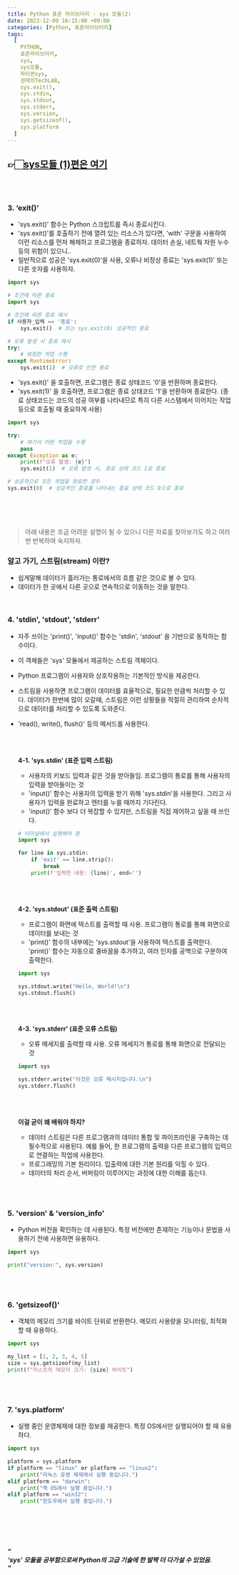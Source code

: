 ```yaml
---
title: Python 표준 라이브러리 - sys 모듈(2)
date: 2023-12-09 16:15:00 +09:00
categories: [Python, 표준라이브러리]
tags:
  [
    PYTHON,
    표준라이브러리,
    sys,
    sys모듈,
    파이썬sys,
    권태의TechLAB,
    sys.exit(),
    sys.stdin,
    sys.stdout,
    sys.stderr,
    sys.version,
    sys.getsizeof(),
    sys.platform
  ]
---
```


## 👉🏻[sys모듈 (1)편은 여기](https://yuribini.github.io/posts/Python-%ED%91%9C%EC%A4%80-%EB%9D%BC%EC%9D%B4%EB%B8%8C%EB%9F%AC%EB%A6%AC-sys-%EB%AA%A8%EB%93%88%EC%97%90-%EB%8C%80%ED%95%B4(1)/ "Python 표준 라이브러리 - sys 모듈(1)")
<br>
<br>



### **3. ‘exit()’**
- 'sys.exit()' 함수는 Python 스크립트를 즉시 종료시킨다.
- 'sys.exit()'를 호출하기 전에 열려 있는 리소스가 있다면, 'with' 구문을 사용하여 이런 리소스를 먼저 해제하고 프로그램을 종료하자. 데이터 손실, 네트웍 자원 누수 등의 위험이 있으니..
- 일반적으로 성공은 'sys.exit(0)'을 사용, 오류나 비정상 종료는 'sys.exit(1)' 또는 다른 숫자를 사용하자.

```python
import sys

# 조건에 따른 종료
import sys

# 조건에 따른 종료 예시
if 사용자_입력 == '종료':
    sys.exit()  # 또는 sys.exit(0) 성공적인 종료

# 오류 발생 시 종료 예시
try:
    # 위험한 작업 수행
except RuntimeError:
    sys.exit(1)  # 오류로 인한 종료
```
- 'sys.exit()' 을 호출하면, 프로그램은 종료 상태코드 '0'을 반환하며 종료한다.
- 'sys.exit(1)' 을 호출하면, 프로그램은 종료 상태코드 '1'을 반환하며 종료한다. (종료 상태코드는 코드의 성공 여부를 나타내므로 특히 다른 시스템에서 이어지는 작업등으로 호출될 때 중요하게 사용)
  <br>

```python
import sys

try:
    # 여기서 어떤 작업을 수행
    pass
except Exception as e:
    print(f"오류 발생: {e}")
    sys.exit(1)  # 오류 발생 시, 종료 상태 코드 1로 종료

# 성공적으로 모든 작업을 완료한 경우
sys.exit(0)  # 성공적인 종료를 나타내는 종료 상태 코드 0으로 종료
```
<br>
<br>
<br>

>아래 내용은 조금 어려운 설명이 될 수 있으니 다른 자료를 찾아보기도 하고 여러번 반복하여 숙지하자.

### **알고 가기, 스트림(stream) 이란?**
- 쉽게말해 데이터가 흘러가는 통로에서의 흐름 같은 것으로 볼 수 있다.
- 데이터가 한 곳에서 다른 곳으로 연속적으로 이동하는 것을 말한다.

<br>

### **4. 'stdin', 'stdout', 'stderr'**
- 자주 쓰이는 'print()', 'input()' 함수는 'stdin', 'stdout' 을 기반으로 동작하는 함수이다.
- 이 객체들은 'sys' 모듈에서 제공하는 스트림 객체이다.
- Python 프로그램이 사용자와 상호작용하는 기본적인 방식을 제공한다.
- 스트림을 사용하면 프로그램이 데이터를 효율적으로, 필요한 만큼씩 처리할 수 있다. 데이터가 한번에 많이 오갈때, 스트림은 이런 상황들을 적절히 관리하여 순차적으로 데이터를 처리할 수 있도록 도와준다.
- 'read(), write(), flush()' 등의 메서드를 사용한다.


    <br>
    <br>

    **4-1. 'sys.stdin' (표준 입력 스트림)**
    - 사용자의 키보드 입력과 같은 것을 받아들임. 프로그램이 통로를 통해 사용자의 입력을 받아들이는 것
    - 'input()' 함수는 사용자의 입력을 받기 위해 'sys.stdin'을 사용한다. 그리고 사용자가 입력을 완료하고 엔터를 누를 때까지 기다린다.
    - 'input()' 함수 보다 더 복잡할 수 있지만, 스트림을 직접 제어하고 싶을 때 쓰인다.


    ```python
    # 터미널에서 실행해야 함
    import sys

    for line in sys.stdin:
        if 'exit' == line.strip():
            break
        print(f'입력한 내용: {line}', end='')
    ```
    <br>
    <br>

    **4-2. 'sys.stdout' (표준 출력 스트림)**
    - 프로그램이 화면에 텍스트를 출력할 때 사용. 프로그램이 통로를 통해 화면으로 데이터를 보내는 것
    - 'print()' 함수의 내부에는 'sys.stdout'을 사용하여 텍스트를 출력한다. 'print()' 함수는 자동으로 줄바꿈을 추가하고, 여러 인자를 공백으로 구분하여 출력한다.

    ```python
    import sys

    sys.stdout.write("Hello, World!\n")
    sys.stdout.flush()
    ```
    <br>
    <br>

    **4-3. 'sys.stderr' (표준 오류 스트림)**
    - 오류 메세지를 출력할 때 사용. 오류 메세지가 통로를 통해 화면으로 전달되는 것

    ```python
    import sys

    sys.stderr.write("이것은 오류 메시지입니다.\n")
    sys.stderr.flush()
    ```
    <br>
    <br>

    **이걸 굳이 왜 배워야 하지?**
    - 데이터 스트림은 다른 프로그램과의 데이터 통합 및 파이프라인을 구축하는 데 필수적으로 사용된다. 예를 들어, 한 프로그램의 출력을 다른 프로그램의 입력으로 연결하는 작업에 사용한다.
    - 프로그래밍의 기본 원리이다. 입출력에 대한 기본 원리를 익힐 수 있다.
    - 데이터의 처리 순서, 버퍼링이 이루어지는 과정에 대한 이해를 돕는다.
<br>
<br>

### 5. 'version' & 'version_info'
- Python 버전을 확인하는 데 사용된다. 특정 버전에만 존재하는 기능이나 문법을 사용하기 전에 사용하면 유용하다.
  <br>

```python
import sys

print("version:", sys.version)
```
<br>
<br>

### 6. 'getsizeof()'
- 객체의 메모리 크기를 바이트 단위로 반환한다. 메모리 사용량을 모니터링, 최적화할 때 유용하다.


```python
import sys

my_list = [1, 2, 3, 4, 5]
size = sys.getsizeof(my_list)
print(f"리스트의 메모리 크기: {size} 바이트")
```
<br>
<br>

### 7. 'sys.platform'
- 실행 중인 운영체제에 대한 정보를 제공한다. 특정 OS에서만 실행되어야 할 때 유용하다.


```python
import sys

platform = sys.platform
if platform == "linux" or platform == "linux2":
    print("리눅스 운영 체제에서 실행 중입니다.")
elif platform == "darwin":
    print("맥 OS에서 실행 중입니다.")
elif platform == "win32":
    print("윈도우에서 실행 중입니다.")
```

<br>
<br>
<br>
<br>

***"
<br>
‘sys’ 모듈을 공부함으로써 Python의 고급 기술에 한 발짝 더 다가설 수 있었음.
<br>
"***
